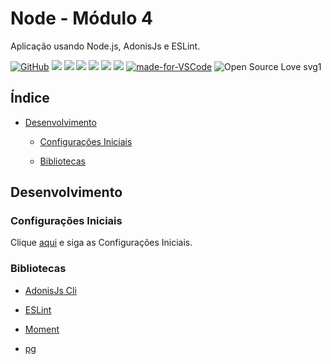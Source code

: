# Node - Módulo 4

Aplicação usando Node.js, AdonisJs e ESLint.

[![GitHub](https://img.shields.io/github/license/mashape/apistatus.svg)](https://github.com/osvaldokalvaitir/node-modulo4/blob/master/LICENSE)
![](https://img.shields.io/github/package-json/v/osvaldokalvaitir/node-modulo4.svg)
![](https://img.shields.io/github/last-commit/osvaldokalvaitir/node-modulo4.svg?color=red)
![](https://img.shields.io/github/languages/top/osvaldokalvaitir/node-modulo4.svg?color=yellow)
![](https://img.shields.io/github/languages/count/osvaldokalvaitir/node-modulo4.svg?color=lightgrey)
![](https://img.shields.io/github/languages/code-size/osvaldokalvaitir/node-modulo4.svg)
![](https://img.shields.io/github/repo-size/osvaldokalvaitir/node-modulo4.svg?color=blueviolet)
[![made-for-VSCode](https://img.shields.io/badge/Made%20for-VSCode-1f425f.svg)](https://code.visualstudio.com/)
![Open Source Love svg1](https://badges.frapsoft.com/os/v1/open-source.svg?v=103)

## Índice

- [Desenvolvimento](#desenvolvimento)

  - [Configurações Iniciais](#configurações-iniciais)

  - [Bibliotecas](#bibliotecas)

## Desenvolvimento

### Configurações Iniciais

Clique [aqui](https://github.com/osvaldokalvaitir/projects-settings/blob/master/README.md) e siga as Configurações Iniciais.

### Bibliotecas

- [AdonisJs Cli](https://github.com/osvaldokalvaitir/projects-settings/blob/master/nodejs/libs/@adonisjs-cli.md)

- [ESLint](https://github.com/osvaldokalvaitir/projects-settings/blob/master/nodejs/libs/eslint.md)

- [Moment](https://github.com/osvaldokalvaitir/projects-settings/blob/master/nodejs/libs/moment.md)

- [pg](https://github.com/osvaldokalvaitir/projects-settings/blob/master/nodejs/libs/pg.md)

